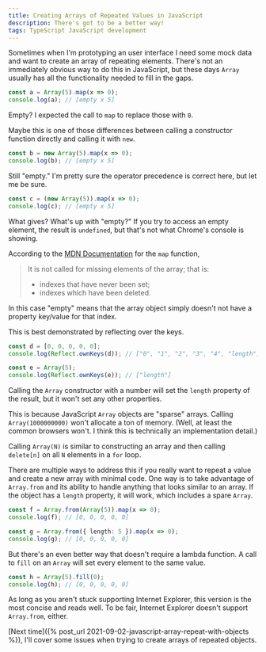 ```yaml
---
title: Creating Arrays of Repeated Values in JavaScript
description: There's got to be a better way!
tags: TypeScript JavaScript development
---
```


Sometimes when I'm prototyping an user interface I need some mock data and want to create an array of repeating elements. There's not an immediately obvious way to do this in JavaScript, but these days `Array` usually has all the functionality needed to fill in the gaps.

<!--more-->

```ts
const a = Array(5).map(x => 0);
console.log(a); // [empty x 5]
```

Empty? I expected the call to `map` to replace those with `0`.

Maybe this is one of those differences between calling a constructor function directly and calling it with `new`.

```ts
const b = new Array(5).map(x => 0);
console.log(b); // [empty x 5]
```

Still "empty." I'm pretty sure the operator precedence is correct here, but let me be sure.

```ts
const c = (new Array(5)).map(x => 0);
console.log(c); // [empty x 5]
```

What gives? What's up with "empty?" If you try to access an empty element, the result is `undefined`, but that's not what Chrome's console is showing.

According to the [MDN Documentation](https://developer.mozilla.org/en-US/docs/Web/JavaScript/Reference/Global_Objects/Array/map#description) for the `map` function,

> It is not called for missing elements of the array; that is:
> - indexes that have never been set;
> - indexes which have been deleted.

In this case "empty" means that the array object simply doesn't not have a property key/value for that index.

This is best demonstrated by reflecting over the keys.

```ts
const d = [0, 0, 0, 0, 0];
console.log(Reflect.ownKeys(d)); // ["0", "1", "2", "3", "4", "length"]

const e = Array(5);
console.log(Reflect.ownKeys(e)); // ["length"]
```

Calling the `Array` constructor with a number will set the `length` property of the result, but it won't set any other properties.

This is because JavaScript `Array` objects are "sparse" arrays. Calling `Array(1000000000)` won't allocate a ton of memory. (Well, at least the common browsers won't. I think this is technically an implementation detail.)

Calling `Array(N)` is similar to constructing an array and then calling `delete[n]` on all `N` elements in a `for` loop.

There are multiple ways to address this if you really want to repeat a value and create a new array with minimal code. One way is to take advantage of `Array.from` and its ability to handle anything that looks similar to an array. If the object has a `length` property, it will work, which includes a spare `Array`.

```ts
const f = Array.from(Array(5)).map(x => 0);
console.log(f); // [0, 0, 0, 0, 0]

const g = Array.from({ length: 5 }).map(x => 0);
console.log(g); // [0, 0, 0, 0, 0]
```

But there's an even better way that doesn't require a lambda function. A call to `fill` on an `Array` will set every element to the same value.

```ts
const h = Array(5).fill(0);
console.log(h); // [0, 0, 0, 0, 0]
```

As long as you aren't stuck supporting Internet Explorer, this version is the most concise and reads well. To be fair, Internet Explorer doesn't support `Array.from`, either.

[Next time]({% post_url 2021-09-02-javascript-array-repeat-with-objects %}), I'll cover some issues when trying to create arrays of repeated objects.
